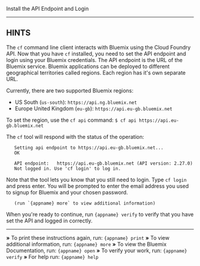 Install the API Endpoint and Login

----------------------------------------------------------------------
## HINTS

The `cf` command line client interacts with Bluemix using the Cloud Foundry
API. Now that you have `cf` installed, you need to set the API endpoint and
login using your Bluemix credentials. The API endpoint is the URL of the
Bluemix service. Bluemix applications can be deployed to different geographical
territories called regions. Each region has it's own separate URL.

Currently, there are two supported Bluemix regions:

* US South (`us-south`): `https://api.ng.bluemix.net`
* Europe United Kingdom (`eu-gb`): `https://api.eu-gb.bluemix.net`

To set the region, use the `cf api` command:
  `$ cf api https://api.eu-gb.bluemix.net`

The `cf` tool will respond with the status of the operation:
```
   Setting api endpoint to https://api.eu-gb.bluemix.net...
   OK

   API endpoint:   https://api.eu-gb.bluemix.net (API version: 2.27.0)
   Not logged in. Use 'cf login' to log in.
```

Note that the tool lets you know that you still need to login. Type `cf login`
and press enter. You will be prompted to enter the email address you used to
signup for Bluemix and your chosen password.

       (run `{appname} more` to view additional information)

When you're ready to continue, run `{appname} verify` to verify that you have
set the API and logged in correctly.

----------------------------------------------------------------------

 __»__ To print these instructions again, run: `{appname} print`
 __»__ To view additional information, run: `{appname} more`
 __»__ To view the Bluemix Documentation, run: `{appname} open`
 __»__ To verify your work, run: `{appname} verify`
 __»__ For help run: `{appname} help`
